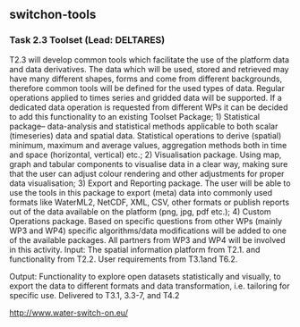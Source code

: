 ## switchon-tools


### Task 2.3 Toolset (Lead: DELTARES)
T2.3 will develop common tools which facilitate the use of the platform data and data derivatives. The data which
will be used, stored and retrieved may have many different shapes, forms and come from different backgrounds,
therefore common tools will be defined for the used types of data. Regular operations applied to times series and
gridded data will be supported. If a dedicated data operation is requested from different WPs it can be decided
to add this functionality to an existing Toolset Package; 1) Statistical package– data-analysis and statistical
methods applicable to both scalar (timeseries) data and spatial data. Statistical operations to derive (spatial)
minimum, maximum and average values, aggregation methods both in time and space (horizontal, vertical) etc.;
2) Visualisation package. Using map, graph and tabular components to visualise data in a clear way, making
sure that the user can adjust colour rendering and other adjustments for proper data visualisation; 3) Export and
Reporting package. The user will be able to use the tools in this package to export (meta) data into commonly
used formats like WaterML2, NetCDF, XML, CSV, other formats or publish reports out of the data available on
the platform (png, jpg, pdf etc.); 4) Custom Operations package. Based on specific questions from other WPs
(mainly WP3 and WP4) specific algorithms/data modifications will be added to one of the available packages. All
partners from WP3 and WP4 will be involved in this activity.
Input: The spatial information platform from T2.1. and functionality from T2.2. User requirements from T3.1and
T6.2.

Output: Functionality to explore open datasets statistically and visually, to export the data to different formats
and data transformation, i.e. tailoring for specific use. Delivered to T3.1, 3.3-7, and T4.2




http://www.water-switch-on.eu/
